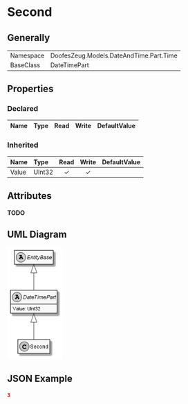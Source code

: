 ﻿# Second

## Generally

|||
|:-|:-|
|Namespace|DoofesZeug.Models.DateAndTime.Part.Time|
|BaseClass|DateTimePart|

## Properties

### Declared

|Name|Type|Read|Write|DefaultValue|
|:---|:---|:--:|:---:|:-----------|

### Inherited

|Name|Type|Read|Write|DefaultValue|
|:---|:---|:--:|:---:|:-----------|
|Value|UInt32|&#x2713;|&#x2713;||

## Attributes

**TODO**

## UML Diagram

![Second.png](./Second.png "Second")

## JSON Example

```json
3
```

